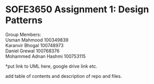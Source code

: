 # SOFE3650 Assignment 1: Design Patterns

Group Members:<br/>
Usman Mahmood 100349839<br/>
Karanvir Bhogal 100748973<br/>
Daniel Grewal 100768376<br/>
Mohammed Adnan Hashmi 100753115<br/>

*put link to UML here, google drive link etc.

 add table of contents and description of repo and files.
